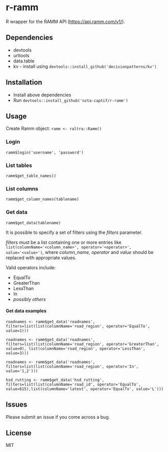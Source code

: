 # r-ramm

R wrapper for the RAMM API (https://api.ramm.com/v1/).

## Dependencies
* devtools
* urltools
* data.table
* kv - install using `devtools::install_github('decisionpatterns/kv')`

## Installation
* Install above dependencies
* Run `devtools::install_github('nzta-captif/r-ramm')`

## Usage
Create Ramm object: `ramm <- raltra::Ramm()`
### Login
`ramm$login('username', 'password')`

### List tables
`ramm$get_table_names()`

### List columns
`ramm$get_column_names(tablename)`

### Get data
`ramm$get_data(tablename)`

It is possible to specify a set of filters using the *filters* parameter.

*filters* must be a list containing one or more entries like `list(columnName='<column_name>', operator='<operator>', value='<value>')`, where *column_name*, *operator* and *value* should be replaced with appropriate values.

Valid operators include:
* EqualTo
* GreaterThan
* LessThan
* In
* *possibly others*

#### Get data examples
`roadnames <- ramm$get_data('roadnames', filters=list(list(columnName='road_region', operator='EqualTo', value=1)))`

`roadnames <- ramm$get_data('roadnames', filters=list(list(columnName='road_region', operator='GreaterThan', value=0), list(columnName='road_region', operator='LessThan', value=3)))`

`roadnames <- ramm$get_data('roadnames', filters=list(list(columnName='road_region', operator='In', value='1,2')))`

`hsd_rutting <- ramm$get_data('hsd_rutting', filters=list(list(columnName='road_id', operator='EqualTo', value=615),list(columnName='latest', operator='EqualTo', value='L')))`

## Issues
Please submit an issue if you come across a bug.

## License
MIT
